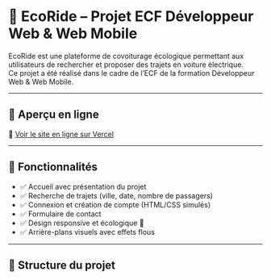 # 🌿 EcoRide – Projet ECF Développeur Web & Web Mobile

EcoRide est une plateforme de covoiturage écologique permettant aux utilisateurs de rechercher et proposer des trajets en voiture électrique.  
Ce projet a été réalisé dans le cadre de l’ECF de la formation Développeur Web & Web Mobile.

---

## 🚀 Aperçu en ligne

🔗 [Voir le site en ligne sur Vercel](https://julie-ecoride-mnmx.vercel.app)

---

## 🧩 Fonctionnalités

- ✅ Accueil avec présentation du projet
- ✅ Recherche de trajets (ville, date, nombre de passagers)
- ✅ Connexion et création de compte (HTML/CSS simulés)
- ✅ Formulaire de contact
- ✅ Design responsive et écologique 🌱
- ✅ Arrière-plans visuels avec effets flous

---

## 📁 Structure du projet

